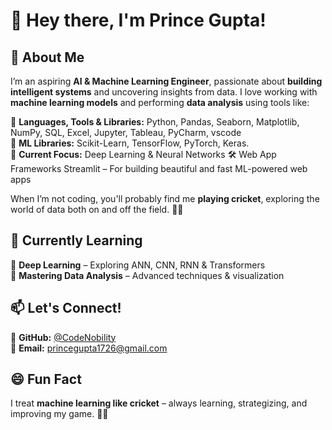 
# **👋 Hey there, I'm Prince Gupta!**  

## 🚀 **About Me**  
I’m an aspiring **AI & Machine Learning Engineer**, passionate about **building intelligent systems** and uncovering insights from data. I love working with **machine learning models** and performing **data analysis** using tools like:  

🔹 **Languages, Tools & Libraries:** Python, Pandas, Seaborn, Matplotlib, NumPy, SQL, Excel, Jupyter, Tableau, PyCharm, vscode     
🔹 **ML Libraries:** Scikit-Learn, TensorFlow, PyTorch, Keras.     
🔹 **Current Focus:** Deep Learning & Neural Networks 
🛠️ Web App Frameworks
Streamlit – For building beautiful and fast ML-powered web   apps

When I’m not coding, you'll probably find me **playing cricket**, exploring the world of data both on and off the field. 🏏🔥  

## 🌱 **Currently Learning**  
🔸 **Deep Learning** – Exploring ANN, CNN, RNN & Transformers  
🔸 **Mastering Data Analysis** – Advanced techniques & visualization  

## 📫 **Let's Connect!**  
🔗 **GitHub:** [@CodeNobility](https://github.com/CodeNobility)  
📧 **Email:** princegupta1726@gmail.com  

## 😄 **Fun Fact**  
I treat **machine learning like cricket** – always learning, strategizing, and improving my game. 🚀🏏  


<!---
CodeNobility/CodeNobility is a ✨ special ✨ repository because its `README.md` (this file) appears on your GitHub profile.
You can click the Preview link to take a look at your changes.
--->
